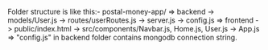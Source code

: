Folder structure is like this:-
postal-money-app/
=> backend -> models/User.js -> routes/userRoutes.js -> server.js -> config.js
=> frontend -> public/index.html -> src/components/Navbar.js, Home.js, User.js -> App.js
=> "config.js" in backend folder contains mongodb connection string. 

